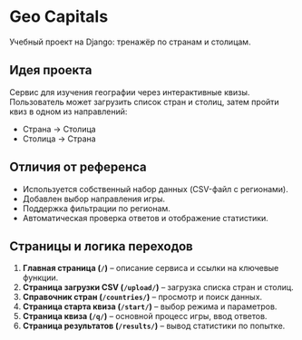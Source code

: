 # Geo Capitals
Учебный проект на Django: тренажёр по странам и столицам.

## Идея проекта
Сервис для изучения географии через интерактивные квизы.  
Пользователь может загрузить список стран и столиц, затем пройти квиз в одном из направлений:
- Страна → Столица
- Столица → Страна

## Отличия от референса
- Используется собственный набор данных (CSV-файл с регионами).
- Добавлен выбор направления игры.
- Поддержка фильтрации по регионам.
- Автоматическая проверка ответов и отображение статистики.

## Страницы и логика переходов
1. **Главная страница (`/`)** – описание сервиса и ссылки на ключевые функции.
2. **Страница загрузки CSV (`/upload/`)** – загрузка списка стран и столиц.
3. **Справочник стран (`/countries/`)** – просмотр и поиск данных.
4. **Страница старта квиза (`/start/`)** – выбор режима и параметров.
5. **Страница квиза (`/q/`)** – основной процесс игры, ввод ответов.
6. **Страница результатов (`/results/`)** – вывод статистики по попытке.
